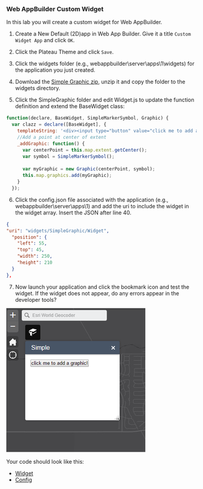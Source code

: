 ### Web AppBuilder Custom Widget

In this lab you will create a custom widget for Web AppBuilder.

1. Create a New Default (2D)app in Web App Builder. Give it a title `Custom Widget App` and click `OK`.

2. Click the Plateau Theme and click `Save`.

3. Click the widgets folder (e.g., webappbuilder\server\apps\1\widgets) for the application you just created.

4. Download the [Simple Graphic zip](SimpleGraphic.zip?raw=true), unzip it and copy the folder to the widgets directory.

5. Click the SimpleGraphic folder and edit Widget.js to update the function definition and extend the BaseWidget class:

  ```javascript
  function(declare, BaseWidget, SimpleMarkerSymbol, Graphic) {
    var clazz = declare([BaseWidget], {
      templateString: '<div><input type="button" value="click me to add a graphic!" data-dojo-attach-event="click:_addGraphic"></div>',
      //Add a point at center of extent
      _addGraphic: function() {
        var centerPoint = this.map.extent.getCenter();
        var symbol = SimpleMarkerSymbol();

        var myGraphic = new Graphic(centerPoint, symbol);
        this.map.graphics.add(myGraphic);
      }
    });	
  ```

6. Click the config.json file associated with the application (e.g., webappbuilder\server\apps\1) and add the uri to include the widget in the widget array. Insert the JSON after line 40. 
  
  ```json
  {
  "uri": "widgets/SimpleGraphic/Widget",
    "position": {
      "left": 55,
      "top": 45,
      "width": 250,
      "height": 210
    }
  },
  ```

7. Now launch your application and click the bookmark icon and test the widget. If the widget does not appear, do any errors appear in the developer tools?

 ![Step 7](step_7.png)
 
 Your code should look like this:
 * [Widget](simplegraphic_widget.js)
 * [Config](simplegraphic_config.json)
